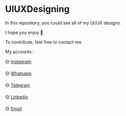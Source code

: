 # UIUXDesigning
In this repository, you could see all of my UI/UX designs.

I hope you enjoy :wave: 

To contribute, feel free to contact me 

My accounts :

:yellow_circle: [Instagram](https://instagram.com/designdesigni?utm_source=qr)

:yellow_circle: [Whatsapp](https://wa.me/989913193372)

:yellow_circle: [Telegram](https://t.me/MohammadHoseinAbootalebi)

:yellow_circle: [Linkedin](https://www.linkedin.com/in/mohammad-hossein-abootalebi-393164227?fromQR=1)

:yellow_circle: [Email](https://mail.google.com/mail/u/?auther=m.h.abootalebi.business@gmail.com)
